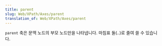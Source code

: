 ```yaml
---
title: parent
slug: Web/XPath/Axes/parent
translation_of: Web/XPath/Axes/parent
---
```


`parent` 축은 문맥 노드의 부모 노드만을 나타냅니다. 마침표 둘(..)로 줄여 쓸 수 있습니다.

